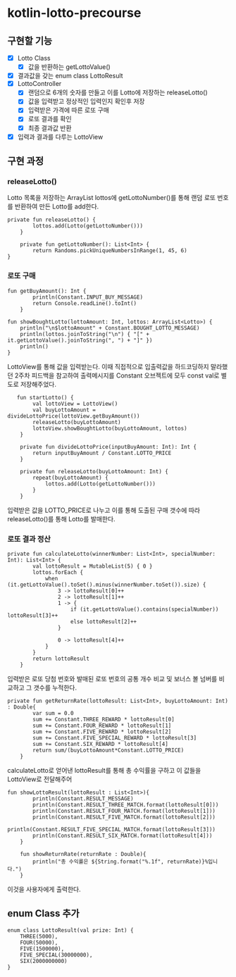 # kotlin-lotto-precourse

## 구현할 기능

- [X] Lotto Class
    - [X] 값을 반환하는 getLottoValue()
- [X] 결과값을 갖는 enum class LottoResult
- [X] LottoController
    - [X] 랜덤으로 6개의 숫자를 만들고 이를 Lotto에 저장하는 releaseLotto()
    - [X] 값을 입력받고 정상적인 입력인지 확인후 저장
    - [X] 입력받은 가격에 따른 로또 구매
    - [X] 로또 결과를 확인
    - [X] 최종 결과값 반환
- [X] 입력과 결과를 다루는 LottoView

## 구현 과정

### releaseLotto()

Lotto 목록을 저장하는 ArrayList lottos에 getLottoNumber()를 통해 랜덤 로또 번호를 반환하여 만든 Lotto를 add한다.

```
private fun releaseLotto() {
        lottos.add(Lotto(getLottoNumber()))
    }
    
    private fun getLottoNumber(): List<Int> {
        return Randoms.pickUniqueNumbersInRange(1, 45, 6)
}
```

### 로또 구매

```
fun getBuyAmount(): Int {
        println(Constant.INPUT_BUY_MESSAGE)
        return Console.readLine().toInt()
    }

fun showBoughtLotto(lottoAmount: Int, lottos: ArrayList<Lotto>) {
    println("\n$lottoAmount" + Constant.BOUGHT_LOTTO_MESSAGE)
    println(lottos.joinToString("\n") { "[" + it.getLottoValue().joinToString(", ") + "]" })
    println()
}
```
LottoView를 통해 값을 입력받는다.
이때 직접적으로 입출력값을 하드코딩하지 말라했던 2주차 피드백을 참고하여 출력메시지를 Constant 오브젝트에 모두 const val로 별도로 저장해주었다.


```
   fun startLotto() {
        val lottoView = LottoView()
        val buyLottoAmount = divideLottoPrice(lottoView.getBuyAmount())
        releaseLotto(buyLottoAmount)
        lottoView.showBoughtLotto(buyLottoAmount, lottos)
    }

    private fun divideLottoPrice(inputBuyAmount: Int): Int {
        return inputBuyAmount / Constant.LOTTO_PRICE
    }

    private fun releaseLotto(buyLottoAmount: Int) {
        repeat(buyLottoAmount) {
            lottos.add(Lotto(getLottoNumber()))
        }
    }
```
입력받은 값을 LOTTO_PRICE로 나누고 이를 통해 도출된 구매 갯수에 따라 releaseLotto()를 통해 Lotto를 발매한다.

### 로또 결과 정산
```
private fun calculateLotto(winnerNumber: List<Int>, specialNumber: Int): List<Int> {
        val lottoResult = MutableList(5) { 0 }
        lottos.forEach {
            when (it.getLottoValue().toSet().minus(winnerNumber.toSet()).size) {
                3 -> lottoResult[0]++
                2 -> lottoResult[1]++
                1 -> {
                    if (it.getLottoValue().contains(specialNumber)) lottoResult[3]++
                    else lottoResult[2]++
                }

                0 -> lottoResult[4]++
            }
        }
        return lottoResult
    }
```
입력받은 로또 당첨 번호와 발매된 로또 번호의 공통 개수 비교 및 보너스 볼 넘버를 비교하고 그 갯수를 누적한다.

```
private fun getReturnRate(lottoResult: List<Int>, buyLottoAmount: Int) : Double{
        var sum = 0.0
        sum += Constant.THREE_REWARD * lottoResult[0]
        sum += Constant.FOUR_REWARD * lottoResult[1]
        sum += Constant.FIVE_REWARD * lottoResult[2]
        sum += Constant.FIVE_SPECIAL_REWARD * lottoResult[3]
        sum += Constant.SIX_REWARD * lottoResult[4]
        return sum/(buyLottoAmount*Constant.LOTTO_PRICE)
    }
```
calculateLotto로 얻어낸 lottoResult를 통해 총 수익률을 구하고 이 값들을 LottoView로 전달해주어
```
fun showLottoResult(lottoResult : List<Int>){
        println(Constant.RESULT_MESSAGE)
        println(Constant.RESULT_THREE_MATCH.format(lottoResult[0]))
        println(Constant.RESULT_FOUR_MATCH.format(lottoResult[1]))
        println(Constant.RESULT_FIVE_MATCH.format(lottoResult[2]))
        println(Constant.RESULT_FIVE_SPECIAL_MATCH.format(lottoResult[3]))
        println(Constant.RESULT_SIX_MATCH.format(lottoResult[4]))
    }

    fun showReturnRate(returnRate : Double){
        println("총 수익률은 ${String.format("%.1f", returnRate)}%입니다.")
    }

```

이것을 사용자에게 출력한다.

## enum Class 추가
```
enum class LottoResult(val prize: Int) {
    THREE(5000),
    FOUR(50000),
    FIVE(1500000),
    FIVE_SPECIAL(30000000),
    SIX(2000000000)
}
```